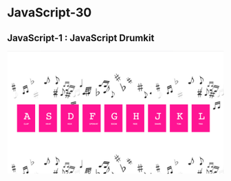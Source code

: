 # JavaScript-30

## JavaScript-1 : JavaScript Drumkit

![JavaScript Drumkit](JS30-1-JavaScript_Drum_Kit/images/Drumkit.png)
